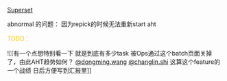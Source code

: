 [Superset](https://superset.data-engineering.myteksi.net/superset/dashboard/445/?native_filters_key=JXGR-nEKOixQebKpBuNDFvhAMeJMKrYx3oVNB5w1ks-q40yIbLwTd4__jzrLzyu-)



abnormal 的问题： 因为repick的时候无法重新start aht


<font color="#ffc000">TODO：</font>

![[有一个点想特别看一下 就是到底有多少task 被Ops通过这个batch页面关掉了，由此AHT趋势如何？ [@dongming.wang](https://grab.slack.com/team/WS8MXCUMD) [@changlin.shi](https://grab.slack.com/team/U02GD57JRSL) 这算这个feature的一个战绩 日后方便写到汇报里]]
